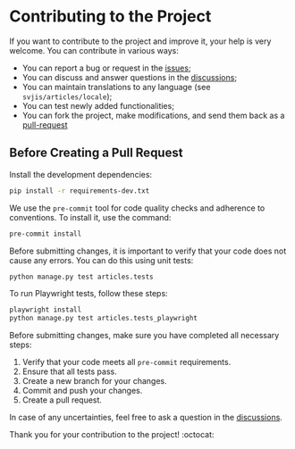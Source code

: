# Contributing to the Project

If you want to contribute to the project and improve it, your help is very welcome. You can contribute in various ways:

* You can report a bug or request in the [issues](https://github.com/svjis/svjis2/issues);
* You can discuss and answer questions in the [discussions](https://github.com/orgs/svjis/discussions);
* You can maintain translations to any language (see `svjis/articles/locale`);
* You can test newly added functionalities;
* You can fork the project, make modifications, and send them back as a [pull-request](https://github.com/svjis/svjis2/pulls)


## Before Creating a Pull Request

Install the development dependencies:

```bash
pip install -r requirements-dev.txt
```

We use the `pre-commit` tool for code quality checks and adherence to conventions. To install it, use the command:

```bash
pre-commit install
```

Before submitting changes, it is important to verify that your code does not cause any errors. You can do this using unit tests:

```bash
python manage.py test articles.tests
```

To run Playwright tests, follow these steps:

```bash
playwright install
python manage.py test articles.tests_playwright
```

Before submitting changes, make sure you have completed all necessary steps:

1. Verify that your code meets all `pre-commit` requirements.
1. Ensure that all tests pass.
1. Create a new branch for your changes.
1. Commit and push your changes.
1. Create a pull request.

In case of any uncertainties, feel free to ask a question in the [discussions](https://github.com/orgs/svjis/discussions).

Thank you for your contribution to the project! :octocat:
